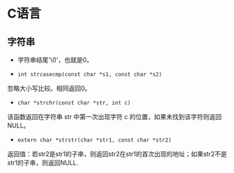 
# C语言

## 字符串

- 字符串结尾'\0'，也就是0。

- `int strcasecmp(const char *s1, const char *s2)`

忽略大小写比较。相同返回0。

- `char *strchr(const char *str, int c)`

该函数返回在字符串 str 中第一次出现字符 c 的位置，如果未找到该字符则返回 NULL。

- `extern char *strstr(char *str1, const char *str2)`

返回值：若str2是str1的子串，则返回str2在str1的首次出现的地址；如果str2不是str1的子串，则返回NULL.
